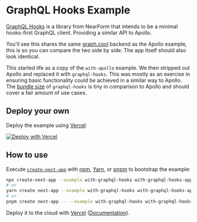 # GraphQL Hooks Example

[GraphQL Hooks](https://github.com/nearform/graphql-hooks) is a library from NearForm that intends to be a minimal hooks-first GraphQL client. Providing a similar API to Apollo.

You'll see this shares the same [graph.cool](https://www.graph.cool) backend as the Apollo example, this is so you can compare the two side by side. The app itself should also look identical.

This started life as a copy of the `with-apollo` example. We then stripped out Apollo and replaced it with `graphql-hooks`. This was mostly as an exercise in ensuring basic functionality could be achieved in a similar way to Apollo. The [bundle size](https://bundlephobia.com/result?p=graphql-hooks@3.2.1) of `graphql-hooks` is tiny in comparison to Apollo and should cover a fair amount of use cases.

## Deploy your own

Deploy the example using [Vercel](https://vercel.com?utm_source=github&utm_medium=readme&utm_campaign=next-example):

[![Deploy with Vercel](https://vercel.com/button)](https://vercel.com/new/git/external?repository-url=https://github.com/vercel/next.js/tree/canary/examples/with-graphql-hooks&project-name=with-graphql-hooks&repository-name=with-graphql-hooks)

## How to use

Execute [`create-next-app`](https://github.com/vercel/next.js/tree/canary/packages/create-next-app) with [npm](https://docs.npmjs.com/cli/init), [Yarn](https://yarnpkg.com/lang/en/docs/cli/create/), or [pnpm](https://pnpm.io) to bootstrap the example:

```bash
npx create-next-app --example with-graphql-hooks with-graphql-hooks-app
# or
yarn create next-app --example with-graphql-hooks with-graphql-hooks-app
# or
pnpm create next-app -- --example with-graphql-hooks with-graphql-hooks-app
```

Deploy it to the cloud with [Vercel](https://vercel.com/new?utm_source=github&utm_medium=readme&utm_campaign=next-example) ([Documentation](https://nextjs.org/docs/deployment)).

